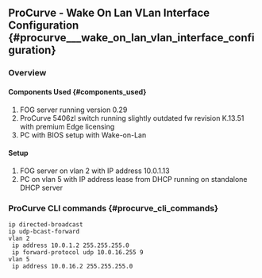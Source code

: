 ## ProCurve - Wake On Lan VLan Interface Configuration {#procurve___wake_on_lan_vlan_interface_configuration}

### Overview

#### Components Used {#components_used}

1.  FOG server running version 0.29
2.  ProCurve 5406zl switch running slightly outdated fw revision K.13.51
    with premium Edge licensing
3.  PC with BIOS setup with Wake-on-Lan

#### Setup

1.  FOG server on vlan 2 with IP address 10.0.1.13
2.  PC on vlan 5 with IP address lease from DHCP running on standalone
    DHCP server

### ProCurve CLI commands {#procurve_cli_commands}

`ip directed-broadcast`\
`ip udp-bcast-forward`\
`vlan 2`\
` ip address 10.0.1.2 255.255.255.0`\
` ip forward-protocol udp 10.0.16.255 9`\
`vlan 5`\
` ip address 10.0.16.2 255.255.255.0`
